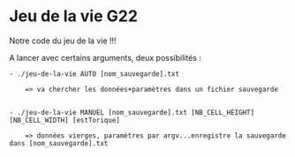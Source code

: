 # Jeu de la vie G22

Notre code du jeu de la vie !!!

A lancer avec certains arguments, deux possibilités :

	- ./jeu-de-la-vie AUTO [nom_sauvegarde].txt

		=> va chercher les données+paramètres dans un fichier sauvegarde


	- ./jeu-de-la-vie MANUEL [nom_sauvegarde].txt [NB_CELL_HEIGHT] [NB_CELL_WIDTH] [estTorique] 

		=> données vierges, paramètres par argv...enregistre la sauvegarde dans [nom_sauvegarde].txt
